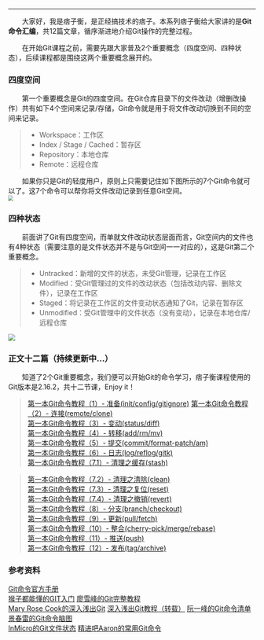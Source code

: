 ----
　　大家好，我是痞子衡，是正经搞技术的痞子。本系列痞子衡给大家讲的是**Git命令汇编**，共12篇文章，循序渐进地介绍Git操作的完整过程。  

　　在开始Git课程之前，需要先跟大家普及2个重要概念（四度空间、四种状态），后续课程都是围绕这两个重要概念展开的。  

### 四度空间
　　第一个重要概念是Git的四度空间。在Git仓库目录下的文件改动（增删改操作）共有如下4个空间来记录/存储，Git命令就是用于将文件改动切换到不同的空间来记录。  

> * Workspace：工作区
> * Index / Stage / Cached：暂存区
> * Repository：本地仓库
> * Remote：远程仓库

　　如果你只是Git的轻度用户，原则上只需要记住如下图所示的7个Git命令就可以了。这7个命令可以帮你将文件改动记录到任意Git空间。  
<img src="http://odox9r8vg.bkt.clouddn.com/image/cnblogs/gittest%20-%20four%20spaces.PNG" style="zoom:65%" />  

### 四种状态
　　前面讲了Git有四度空间，而单就文件改动状态层面而言，Git空间内的文件也有4种状态（需要注意的是文件状态并不是与Git空间一一对应的），这是Git第二个重要概念。  

> * Untracked：新增的文件的状态，未受Git管理，记录在工作区
> * Modified：受Git管理过的文件的改动状态（包括改动内容、删除文件），记录在工作区
> * Staged：将记录在工作区的文件变动状态通知了Git，记录在暂存区
> * Unmodified：受Git管理中的文件状态（没有变动），记录在本地仓库/远程仓库

<img src="http://odox9r8vg.bkt.clouddn.com/image/cnblogs/gittest%20-%20file%20status.PNG" style="zoom:85%" />  

### 正文十二篇（持续更新中...）
　　知道了2个Git重要概念，我们便可以开始Git的命令学习，痞子衡课程使用的Git版本是2.16.2，共十二节课，Enjoy it！  

> [第一本Git命令教程（1）- 准备(init/config/gitignore)](http://www.cnblogs.com/henjay724/p/8525512.html)
> [第一本Git命令教程（2）- 连接(remote/clone)](http://www.cnblogs.com/henjay724/p/8525957.html)  
> [第一本Git命令教程（3）- 变动(status/diff)](http://www.cnblogs.com/henjay724/p/8537277.html)  
> [第一本Git命令教程（4）- 转移(add/rm/mv)](http://www.cnblogs.com/henjay724/p/8541981.html)  
> [第一本Git命令教程（5）- 提交(commit/format-patch/am)](http://www.cnblogs.com/henjay724/p/8543292.html)  
> [第一本Git命令教程（6）- 日志(log/reflog/gitk)](http://www.cnblogs.com/henjay724/p/8593034.html)  
> [第一本Git命令教程（7.1）- 清理之缓存(stash)](http://www.cnblogs.com/henjay724/p/8861484.html)  

> [第一本Git命令教程（7.2）- 清理之清除(clean)](http://www.cnblogs.com/henjay724/p/8525497.html)  
> [第一本Git命令教程（7.3）- 清理之复位(reset)](http://www.cnblogs.com/henjay724/p/8525497.html)  
> [第一本Git命令教程（7.4）- 清理之撤销(revert)](http://www.cnblogs.com/henjay724/p/8525497.html)  
> [第一本Git命令教程（8）- 分支(branch/checkout)](http://www.cnblogs.com/henjay724/p/8525497.html)  
> [第一本Git命令教程（9）- 更新(pull/fetch)](http://www.cnblogs.com/henjay724/p/8525497.html)  
> [第一本Git命令教程（10）- 整合(cherry-pick/merge/rebase)](http://www.cnblogs.com/henjay724/p/8525497.html)  
> [第一本Git命令教程（11）- 推送(push)](http://www.cnblogs.com/henjay724/p/8525497.html)  
> [第一本Git命令教程（12）- 发布(tag/archive)](http://www.cnblogs.com/henjay724/p/8525497.html)  

### 参考资料
[Git命令官方手册](https://git-scm.com/docs)  
[猴子都能懂的GIT入门](https://backlog.com/git-tutorial/cn/)
[廖雪峰的Git完整教程](https://www.liaoxuefeng.com/wiki/0013739516305929606dd18361248578c67b8067c8c017b000)  
[Mary Rose Cook的深入浅出Git](https://blog.coding.net/blog/git-from-the-inside-out)
[深入浅出Git教程（转载）](https://www.cnblogs.com/syp172654682/p/7689328.html)
[阮一峰的Git命令清单](http://www.ruanyifeng.com/blog/2015/12/git-cheat-sheet.html)  
[景春雷的Git命令脑图](http://www.cnblogs.com/1-2-3/archive/2010/07/18/git-commands.html)  
[InMicro的Git文件状态](https://www.cnblogs.com/ptqueen/p/6723147.html)
[精进吧Aaron的常用Git命令](https://segmentfault.com/a/1190000011673663)
